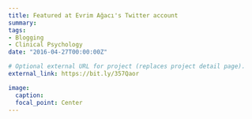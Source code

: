 ```yaml
---
title: Featured at Evrim Ağacı's Twitter account
summary: 
tags:
- Blogging
- Clinical Psychology
date: "2016-04-27T00:00:00Z"

# Optional external URL for project (replaces project detail page).
external_link: https://bit.ly/357Qaor

image:
  caption: 
  focal_point: Center
---
```

